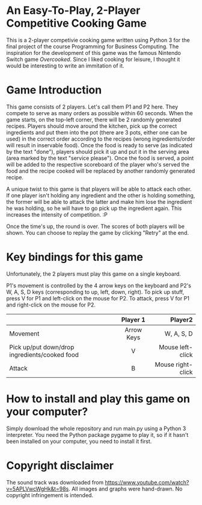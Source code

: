 # An Easy-To-Play, 2-Player Competitive Cooking Game

This is a 2-player competivie cooking game written using Python 3 for the final project of the course Programming for Business Computing.
The inspiration for the development of this game was the famous Nintendo Switch game *Overcooked*. Since I liked cooking for leisure, I thought it would be interesting to write an immitation of it. 

# Game Introduction

This game consists of 2 players. Let's call them P1 and P2 here. They compete to serve as many orders as possible within 60 seconds. When the game starts, on the top-left corner, there will be 2 randomly generated recipes. Players should move around the kitchen, pick up the correct ingredients and put them into the pot (there are 3 pots, either one can be used) in the correct order according to the recipes (wrong ingredients/order will result in inservable food). Once the food is ready to serve (as indicated by the text "done"), players should pick it up and put it in the serving area (area marked by the text "service please"). Once the food is served, a point will be added to the respective scoreboard of the player who's served the food and the recipe cooked will be replaced by another randomly generated recipe. 

A unique twist to this game is that players will be able to attack each other. If one player isn't holding any ingredient and the other is holding something, the former will be able to attack the latter and make him lose the ingredient he was holding, so he will have to go pick up the ingredient again. This increases the intensity of competition. :P

Once the time's up, the round is over. The scores of both players will be shown. You can choose to replay the game by clicking "Retry" at the end. 

# Key bindings for this game

Unfortunately, the 2 players must play this game on a single keyboard.

P1's movement is controlled by the 4 arrow keys on the keyboard and P2's W, A, S, D keys (corresponding to up, left, down, right). To pick up stuff, press V for P1 and left-click on the mouse for P2. To attack, press V for P1 and right-click on the mouse for P2.

|       | Player 1 | Player2     |
| :---        |    :----:   |          ---: |
| Movement     | Arrow Keys       | W, A, S, D   |
| Pick up/put down/drop ingredients/cooked food   | V         | Mouse left-click     |
| Attack | B | Mouse right-click|

# How to install and play this game on your computer?

Simply download the whole repository and run main.py using a Python 3 interpreter. You need the Python package pygame to play it, so if it hasn't been installed on your computer, you need to install it first. 


# Copyright disclaimer

The sound track was downloaded from https://www.youtube.com/watch?v=5APLVwcWgHk&t=98s. All images and graphs were hand-drawn. No copyright infringement is intended. 

